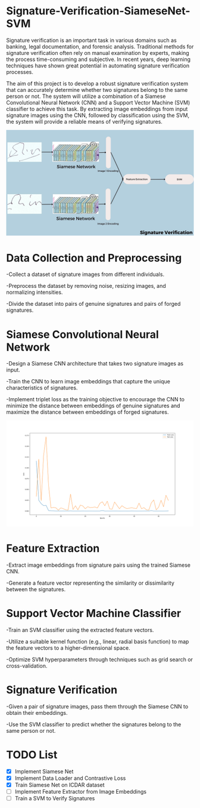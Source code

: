 # Signature-Verification-SiameseNet-SVM




Signature verification is an important task in various domains such as banking, legal documentation, and forensic analysis. Traditional methods for signature verification often rely on manual examination by experts, making the process time-consuming and subjective. In recent years, deep learning techniques have shown great potential in automating signature verification processes.

The aim of this project is to develop a robust signature verification system that can accurately determine whether two signatures belong to the same person or not. The system will utilize a combination of a Siamese Convolutional Neural Network (CNN) and a Support Vector Machine (SVM) classifier to achieve this task. By extracting image embeddings from input signature images using the CNN, followed by classification using the SVM, the system will provide a reliable means of verifying signatures.

![Screenshot](assets/WorkFlow.jpg)


# Data Collection and Preprocessing

-Collect a dataset of signature images from different individuals.

-Preprocess the dataset by removing noise, resizing images, and normalizing intensities.

-Divide the dataset into pairs of genuine signatures and pairs of forged signatures.



# Siamese Convolutional Neural Network

-Design a Siamese CNN architecture that takes two signature images as input.

-Train the CNN to learn image embeddings that capture the unique characteristics of signatures.

-Implement triplet loss as the training objective to encourage the CNN to minimize the distance between embeddings of genuine signatures and maximize the distance between embeddings of forged signatures.

![Screenshot](assets/history.png)


# Feature Extraction

-Extract image embeddings from signature pairs using the trained Siamese CNN.

-Generate a feature vector representing the similarity or dissimilarity between the signatures.



# Support Vector Machine Classifier

-Train an SVM classifier using the extracted feature vectors.

-Utilize a suitable kernel function (e.g., linear, radial basis function) to map the feature vectors to a higher-dimensional space.

-Optimize SVM hyperparameters through techniques such as grid search or cross-validation.



# Signature Verification

-Given a pair of signature images, pass them through the Siamese CNN to obtain their embeddings.

-Use the SVM classifier to predict whether the signatures belong to the same person or not.


# TODO List
- [x] Implement Siamese Net 
- [x] Implement Data Loader and Contrastive Loss
- [x] Train Siamese Net on ICDAR dataset
- [ ] Implement Feature Extractor from Image Embeddings
- [ ] Train a SVM to Verify Signatures

